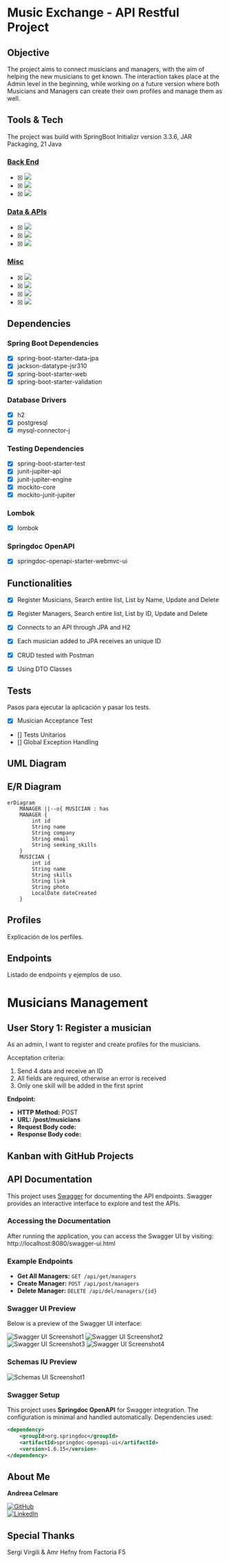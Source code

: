 # Music Exchange - API Restful Project

## Objective
The project aims to connect musicians and managers, with the aim of helping the new musicians to get known.
The interaction takes place at the Admin level in the beginning, while working on a future version where both Musicians and Managers can create their own profiles and manage them as well.

## Tools & Tech
The project was build with SpringBoot Initializr version 3.3.6, JAR Packaging, 21 Java

### <ins>Back End</ins>
- [x] <img src="https://img.shields.io/badge/Intellij Idea-000?logo=intellij-idea&style=for-the-badge"/> 

- [x] <img src= "https://img.shields.io/badge/Java-ED8B00?style=for-the-badge&logo=openjdk&logoColor=white"/>

- [x] <img src= "https://badgen.net/badge/icon/maven?icon=maven&label"/>

### <ins>Data & APIs</ins>

- [x] <img src= "https://img.shields.io/badge/spring-%236DB33F.svg?style=for-the-badge&logo=spring&logoColor=white"/>

- [x] <img src= "https://img.shields.io/badge/mysql-4479A1.svg?style=for-the-badge&logo=mysql&logoColor=white"/>

- [x] <img src= "https://img.shields.io/badge/Postman-FF6C37?style=for-the-badge&logo=postman&logoColor=white"/>


### <ins>Misc</ins>

- [x] <img src="https://img.shields.io/badge/git-%23F05033.svg?style=for-the-badge&logo=git&logoColor=white"/>

- [x] <img src= "https://img.shields.io/badge/github-%23121011.svg?&style=for-the-badge&logo=github&logoColor=white"/>

- [x] <img src= "https://shields.io/badge/simple__diarizer-Trello-blue?logo=Trello&style=flat"/>

- [x] <img src= "https://img.shields.io/badge/Lucid-282C33?logo=lucid&logoColor=fff&style=for-the-badge"/>



## Dependencies
### Spring Boot Dependencies
- [x] spring-boot-starter-data-jpa
- [x] jackson-datatype-jsr310
- [x] spring-boot-starter-web
- [x] spring-boot-starter-validation

### Database Drivers
- [x] h2
- [x] postgresql
- [x] mysql-connector-j

### Testing Dependencies
- [x] spring-boot-starter-test
- [x] junit-jupiter-api
- [x] junit-jupiter-engine
- [x] mockito-core
- [x] mockito-junit-jupiter

### Lombok
- [x] lombok

### Springdoc OpenAPI
- [x] springdoc-openapi-starter-webmvc-ui

## Functionalities
- [x] Register Musicians, Search entire list, List by Name, Update and Delete
- [x] Register Managers, Search entire list, List by ID, Update and Delete
- [x] Connects to an API through JPA and H2
- [x] Each musician added to JPA receives an unique ID
- [x] CRUD tested with Postman
- [x] Using DTO Classes


## Tests
Pasos para ejecutar la aplicación y pasar los tests.

- [x] Musician Acceptance Test
- [] Tests Unitarios
- [] Global Exception Handling

## UML Diagram


## E/R Diagram
```mermaid
erDiagram
    MANAGER ||--o{ MUSICIAN : has
    MANAGER {
        int id
        String name
        String company
        String email
        String seeking_skills
    }
    MUSICIAN {
        int id
        String name
        String skills
        String link
        String photo
        LocalDate dateCreated
    }
```


## Profiles
Explicación de los perfiles.

## Endpoints
Listado de endpoints y ejemplos de uso.
# Musicians Management

## **User Story 1: Register a musician**

As an admin, I want to register and create profiles for the musicians.

Acceptation criteria:
1. Send 4 data and receive an ID
2. All fields are required, otherwise an error is received
3. Only one skill will be added in the first sprint

**Endpoint:**

- **HTTP Method:** POST
- **URL: /post/musicians**
- **Request Body code:**
- **Response Body code:**


## Kanban with GitHub Projects

## API Documentation
This project uses [Swagger](https://swagger.io/) for documenting the API endpoints. Swagger provides an interactive interface to explore and test the APIs.
### Accessing the Documentation

After running the application, you can access the Swagger UI by visiting:
http://localhost:8080/swagger-ui.html


### Example Endpoints

- **Get All Managers:** `GET /api/get/managers`
- **Create Manager:** `POST /api/post/managers`
- **Delete Manager:** `DELETE /api/del/managers/{id}`

### Swagger UI Preview

Below is a preview of the Swagger UI interface:

![Swagger UI Screenshot1](path/to/your/screenshot.png)
![Swagger UI Screenshot2](path/to/your/screenshot.png)
![Swagger UI Screenshot3](path/to/your/screenshot.png)
![Swagger UI Screenshot4](path/to/your/screenshot.png)

### Schemas IU Preview
![Schemas UI Screenshot1](path/to/your/screenshot.png)

### Swagger Setup

This project uses **Springdoc OpenAPI** for Swagger integration. The configuration is minimal and handled automatically. Dependencies used:

```xml
<dependency>
    <groupId>org.springdoc</groupId>
    <artifactId>springdoc-openapi-ui</artifactId>
    <version>1.6.15</version>
</dependency>
```

## About Me
**Andreea Celmare**

[<img src="https://img.shields.io/badge/github-%23121011.svg?&style=for-the-badge&logo=github&logoColor=white" alt="GitHub" />](https://github.com/andreeaclmr) </br>
[<img src="https://img.shields.io/badge/LinkedIn-0077B5?style=for-the-badge&logo=linkedin&logoColor=white" alt="LinkedIn" />](https://www.linkedin.com/in/andreea-alina-celmare/)


## Special Thanks
Sergi Virgili & Amr Hefny from Factoria F5


